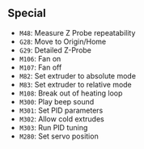 ## Special

- `M48`: Measure Z Probe repeatability
- `G28`: Move to Origin/Home
- `G29`: Detailed Z-Probe
- `M106`: Fan on
- `M107`: Fan off
- `M82`: Set extruder to absolute mode
- `M83`: Set extruder to relative mode
- `M108`: Break out of heating loop
- `M300`: Play beep sound
- `M301`: Set PID parameters
- `M302`: Allow cold extrudes
- `M303`: Run PID tuning
- `M280`: Set servo position